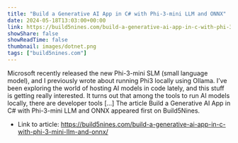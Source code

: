 ```yaml
---
title: "Build a Generative AI App in C# with Phi-3-mini LLM and ONNX"
date: 2024-05-18T13:03:00+00:00
link: https://build5nines.com/build-a-generative-ai-app-in-c-with-phi-3-mini-llm-and-onnx/
showShare: false
showReadTime: false
thumbnail: images/dotnet.png
tags: ["build5nines.com"]
---
```

Microsoft recently released the new Phi-3-mini SLM (small language model), and I previously wrote about running Phi3 locally using Ollama. I’ve been exploring the world of hosting AI models in code lately, and this stuff is getting really interested. It turns out that among the tools to run AI models locally, there are developer tools […]
The article Build a Generative AI App in C# with Phi-3-mini LLM and ONNX appeared first on Build5Nines.

- Link to article: https://build5nines.com/build-a-generative-ai-app-in-c-with-phi-3-mini-llm-and-onnx/